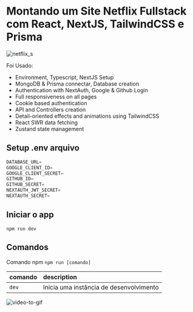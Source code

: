  
# Montando um Site Netflix Fullstack com React, NextJS, TailwindCSS e Prisma

![netflix_s](https://user-images.githubusercontent.com/88254614/226807565-1379a94f-ead4-4702-a79a-e381bfab612f.png)


Foi Usado:

- Environment, Typescript, NextJS Setup
- MongoDB & Prisma connectar, Database creation
- Authentication with NextAuth, Google & Github Login
- Full responsiveness on all pages
- Cookie based authentication
- API and Controllers creation
- Detail-oriented effects and animations using TailwindCSS
- React SWR data fetching
- Zustand state management

## Setup .env arquivo

```js
DATABASE_URL=
GOOGLE_CLIENT_ID=
GOOGLE_CLIENT_SECRET=
GITHUB_ID=
GITHUB_SECRET=
NEXTAUTH_JWT_SECRET=
NEXTAUTH_SECRET=
```
 
## Iniciar o app

```shell or bash..
npm run dev
```

## Comandos 

Comando npm `npm run [comando]`

| comando         | description                              |
| :-------------- | :--------------------------------------- |
| `dev`           | Inicia uma instância de desenvolvimento  |

![video-to-gif](https://user-images.githubusercontent.com/88254614/226805657-dbad4c8a-bbce-40aa-a2b2-1d62acc98c9d.gif)
